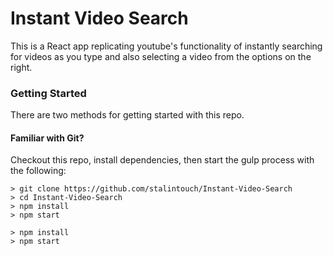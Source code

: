 # Instant Video Search

This is a React app replicating youtube's functionality of instantly searching for videos as you type and also selecting a video from the options on the right.

### Getting Started

There are two methods for getting started with this repo.

#### Familiar with Git?
Checkout this repo, install dependencies, then start the gulp process with the following:

```
> git clone https://github.com/stalintouch/Instant-Video-Search
> cd Instant-Video-Search
> npm install
> npm start
```

```
> npm install
> npm start
```
